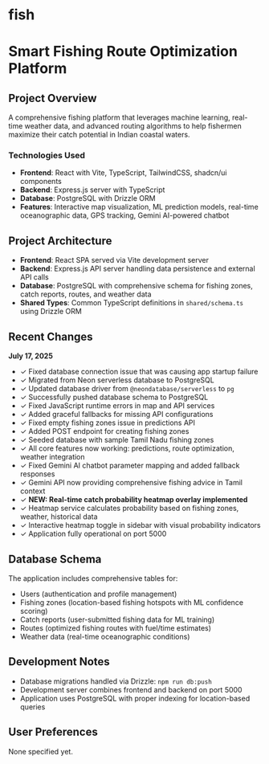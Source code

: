 # fish
# Smart Fishing Route Optimization Platform

## Project Overview
A comprehensive fishing platform that leverages machine learning, real-time weather data, and advanced routing algorithms to help fishermen maximize their catch potential in Indian coastal waters.

### Technologies Used
- **Frontend**: React with Vite, TypeScript, TailwindCSS, shadcn/ui components
- **Backend**: Express.js server with TypeScript
- **Database**: PostgreSQL with Drizzle ORM
- **Features**: Interactive map visualization, ML prediction models, real-time oceanographic data, GPS tracking, Gemini AI-powered chatbot

## Project Architecture
- **Frontend**: React SPA served via Vite development server
- **Backend**: Express.js API server handling data persistence and external API calls
- **Database**: PostgreSQL with comprehensive schema for fishing zones, catch reports, routes, and weather data
- **Shared Types**: Common TypeScript definitions in `shared/schema.ts` using Drizzle ORM

## Recent Changes
**July 17, 2025**
- ✓ Fixed database connection issue that was causing app startup failure
- ✓ Migrated from Neon serverless database to PostgreSQL 
- ✓ Updated database driver from `@neondatabase/serverless` to `pg`
- ✓ Successfully pushed database schema to PostgreSQL
- ✓ Fixed JavaScript runtime errors in map and API services
- ✓ Added graceful fallbacks for missing API configurations
- ✓ Fixed empty fishing zones issue in predictions API
- ✓ Added POST endpoint for creating fishing zones
- ✓ Seeded database with sample Tamil Nadu fishing zones
- ✓ All core features now working: predictions, route optimization, weather integration
- ✓ Fixed Gemini AI chatbot parameter mapping and added fallback responses
- ✓ Gemini API now providing comprehensive fishing advice in Tamil context
- ✓ **NEW: Real-time catch probability heatmap overlay implemented**
- ✓ Heatmap service calculates probability based on fishing zones, weather, historical data
- ✓ Interactive heatmap toggle in sidebar with visual probability indicators
- ✓ Application fully operational on port 5000

## Database Schema
The application includes comprehensive tables for:
- Users (authentication and profile management)
- Fishing zones (location-based fishing hotspots with ML confidence scoring)
- Catch reports (user-submitted fishing data for ML training)
- Routes (optimized fishing routes with fuel/time estimates)
- Weather data (real-time oceanographic conditions)

## Development Notes
- Database migrations handled via Drizzle: `npm run db:push`
- Development server combines frontend and backend on port 5000
- Application uses PostgreSQL with proper indexing for location-based queries

## User Preferences
None specified yet.
